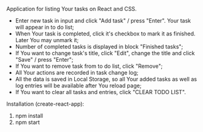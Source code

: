 Application for listing Your tasks on React and CSS.
- Enter new task in input and click "Add task" / press "Enter". Your task will appear in to do list;
- When Your task is completed, click it's checkbox to mark it as finished. Later You may unmark it;
- Number of completed tasks is displayed in block "Finished tasks";
- If You want to change task's title, click "Edit", change the title and click "Save" / press "Enter";
- If You want to remove task from to do list, click "Remove";
- All Your actions are recorded in task change log;
- All the data is saved in Local Storage, so all Your added tasks as well as log entries will be available after You reload page;
- If You want to clear all tasks and entries, click "CLEAR TODO LIST".

Installation (create-react-app):

1. npm install
2. npm start
